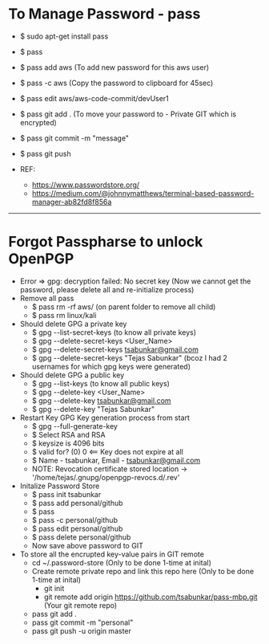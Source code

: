 # To Manage Password - pass

- \$ sudo apt-get install pass
- \$ pass
- \$ pass add aws (To add new password for this aws user)
- \$ pass -c aws (Copy the password to clipboard for 45sec)
- \$ pass edit aws/aws-code-commit/devUser1
- \$ pass git add . (To move your password to - Private GIT which is encrypted)
- \$ pass git commit -m "message"
- \$ pass git push

- REF:
  - https://www.passwordstore.org/
  - https://medium.com/@johnnymatthews/terminal-based-password-manager-ab82fd8f856a

---

# Forgot Passpharse to unlock OpenPGP

- Error => gpg: decryption failed: No secret key (Now we cannot get the password, please delete all and re-initialize process)
- Remove all pass
  - $ pass rm -rf aws/ (on parent folder to remove all child)
  - $ pass rm linux/kali
- Should delete GPG a private key
  - $ gpg --list-secret-keys (to know all private keys)
  - $ gpg --delete-secret-keys <User_Name>
  - $ gpg --delete-secret-keys tsabunkar@gmail.com
  - $ gpg --delete-secret-keys "Tejas Sabunkar" (bcoz I had 2 usernames for which gpg keys were generated)
- Should delete GPG a public key
  - $ gpg --list-keys (to know all public keys)
  - $ gpg --delete-key <User_Name>
  - $ gpg --delete-key tsabunkar@gmail.com
  - $ gpg --delete-key "Tejas Sabunkar"
- Restart Key GPG Key generation process from start
  - $ gpg --full-generate-key
  - $ Select RSA and RSA
  - $ keysize is 4096 bits
  - $ valid for? (0) 0 <== Key does not expire at all
  - $ Name - tsabunkar, Email - tsabunkar@gmail.com
  - NOTE: Revocation certificate stored location -> '/home/tejas/.gnupg/openpgp-revocs.d/<file>.rev'
- Initalize Password Store
  - $ pass init tsabunkar
  - $ pass add personal/github
  - $ pass
  - $ pass -c personal/github
  - $ pass edit personal/github
  - $ pass delete personal/github
  - Now save above password to GIT
- To store all the encrupted key-value pairs in GIT remote
  - cd ~/.password-store (Only to be done 1-time at inital)
  - Create remote private repo and link this repo here (Only to be done 1-time at inital)
    - git init
    - git remote add origin https://github.com/tsabunkar/pass-mbp.git (Your git remote repo)
  - pass git add .
  - pass git commit -m "personal"
  - pass git push -u origin master
